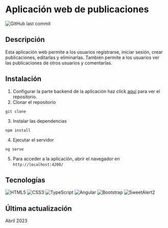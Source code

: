 # Aplicación web de publicaciones
![GitHub last commit](https://img.shields.io/github/last-commit/DarioRv/posts-app?logo=github&style=flat-square)

## Descripción
Esta aplicación web permite a los usuarios registrarse, iniciar sesión, crear publicaciones, editarlas y eliminarlas. También permite a los usuarios ver las publicaciones de otros usuarios y comentarlas.

## Instalación
1. Configurar la parte backend de la aplicación haz click [aquí](https://github.com/DarioRv/posts-app-api) para ver el repositorio.
2. Clonar el repositorio
```
git clone
```
3. Instalar las dependencias
```
npm install
```
4. Ejecutar el servidor
```
ng serve
```
5. Para acceder a la aplicación, abrir el navegador en `http://localhost:4200/`

## Tecnologías
![HTML5](https://img.shields.io/badge/-HTML5-%23E44D27?style=flat-square&logo=html5&logoColor=ffffff)
![CSS3](https://img.shields.io/badge/-CSS3-blue?logo=css3)
![TypeScript](https://img.shields.io/badge/-TypeScript-%23007ACC?style=flat-square&logo=typescript&logoColor=ffffff)
![Angular](https://img.shields.io/badge/-Angular-%23dd1b16?style=flat-square&logo=angular&logoColor=fff)
![Bootstrap](https://img.shields.io/badge/-Bootstrap-%23563d7c?style=flat-square&logo=bootstrap&logoColor=fff)
![SweetAlert2](https://img.shields.io/badge/-SweetAlert2-%23A08981?style=flat-square&logoColor=fff)

## Última actualización
Abril 2023

